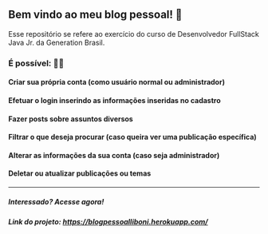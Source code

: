 ## Bem vindo ao meu blog pessoal! 🦋

Esse repositório se refere ao exercício do curso de Desenvolvedor FullStack Java Jr. da Generation Brasil.

### É possível: 👨‍💻

#### Criar sua própria conta (como usuário normal ou administrador)
#### Efetuar o login inserindo as informações inseridas no cadastro
#### Fazer posts sobre assuntos diversos
#### Filtrar o que deseja procurar (caso queira ver uma publicação específica)
#### Alterar as informações da sua conta (caso seja administrador)
#### Deletar ou atualizar publicações ou temas

<hr>

##### Interessado? Acesse agora! 
##### Link do projeto: https://blogpessoalliboni.herokuapp.com/



